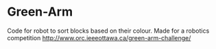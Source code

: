 # Green-Arm
Code for robot to sort blocks based on their colour. Made for a robotics competition
http://www.orc.ieeeottawa.ca/green-arm-challenge/
